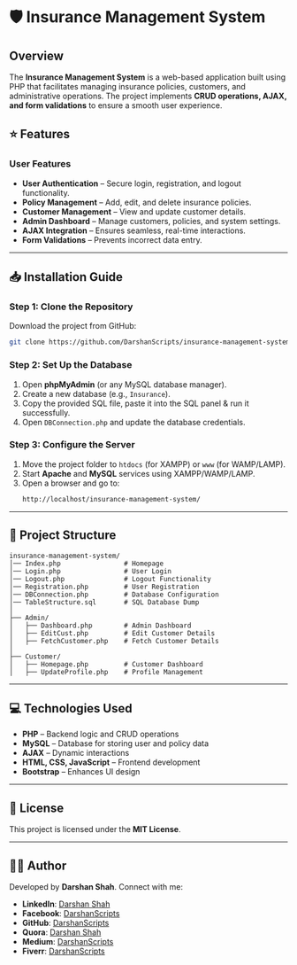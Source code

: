 # 🛡 Insurance Management System

## Overview

The **Insurance Management System** is a web-based application built using PHP that facilitates managing insurance policies, customers, and administrative operations. The project implements **CRUD operations, AJAX, and form validations** to ensure a smooth user experience.

## ⭐ Features

### User Features
- **User Authentication** – Secure login, registration, and logout functionality.
- **Policy Management** – Add, edit, and delete insurance policies.
- **Customer Management** – View and update customer details.
- **Admin Dashboard** – Manage customers, policies, and system settings.
- **AJAX Integration** – Ensures seamless, real-time interactions.
- **Form Validations** – Prevents incorrect data entry.

---

## 📥 Installation Guide

### Step 1: Clone the Repository
Download the project from GitHub:
```sh
git clone https://github.com/DarshanScripts/insurance-management-system.git
```

### Step 2: Set Up the Database
1. Open **phpMyAdmin** (or any MySQL database manager).
2. Create a new database (e.g., `Insurance`).
3. Copy the provided SQL file, paste it into the SQL panel & run it successfully.
4. Open `DBConnection.php` and update the database credentials.

### Step 3: Configure the Server
1. Move the project folder to `htdocs` (for XAMPP) or `www` (for WAMP/LAMP).
2. Start **Apache** and **MySQL** services using XAMPP/WAMP/LAMP.
3. Open a browser and go to:
   ```sh
   http://localhost/insurance-management-system/
   ```

---

## 📂 Project Structure

```
insurance-management-system/
│── Index.php                # Homepage
│── Login.php                # User Login
│── Logout.php               # Logout Functionality
│── Registration.php         # User Registration
│── DBConnection.php         # Database Configuration
│── TableStructure.sql       # SQL Database Dump
│
├── Admin/
│   ├── Dashboard.php        # Admin Dashboard
│   ├── EditCust.php         # Edit Customer Details
│   ├── FetchCustomer.php    # Fetch Customer Details
│
├── Customer/
│   ├── Homepage.php         # Customer Dashboard
│   ├── UpdateProfile.php    # Profile Management
```

---

## 💻 Technologies Used
- **PHP** – Backend logic and CRUD operations
- **MySQL** – Database for storing user and policy data
- **AJAX** – Dynamic interactions
- **HTML, CSS, JavaScript** – Frontend development
- **Bootstrap** – Enhances UI design

---

## 📜 License
This project is licensed under the **MIT License**.

---

## 👨‍💻 Author
Developed by **Darshan Shah**. Connect with me:

- **LinkedIn**: [Darshan Shah](https://www.linkedin.com/in/darshan-shah-tech/)
- **Facebook**: [DarshanScripts](https://www.facebook.com/DarshanScripts)
- **GitHub**: [DarshanScripts](https://github.com/DarshanScripts)
- **Quora**: [Darshan Shah](https://www.quora.com/profile/Darshan-Shah-1056)
- **Medium**: [DarshanScripts](https://medium.com/@DarshanScripts)
- **Fiverr**: [DarshanScripts](https://www.fiverr.com/darshanscripts)
